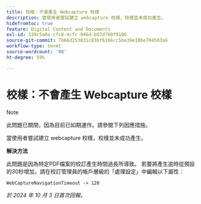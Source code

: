 ```yaml
---
title: 校樣：不會產生 Webcapture 校樣
description: 當使用者嘗試建立 webcapture 校樣，校樣並未成功產生。
hidefromtoc: true
feature: Digital Content and Documents
exl-id: 339c5a0a-cfc8-4cfc-946d-b87d760f9106
source-git-commit: 7b66d253831c83bf6166cc5be39e18be704503a6
workflow-type: tm+mt
source-wordcount: '98'
ht-degree: 59%

---
```


# 校樣：不會產生 Webcapture 校樣

>[!NOTE]
>
>此問題已關閉，因為目前已如期運作。請參閱下列因應措施。

當使用者嘗試建立 webcapture 校樣，校樣並未成功產生。

**解決方法**

此問題是因為特定PDF檔案的校訂產生時間過長所導致。 若要將產生逾時從預設的30秒增加，請在校訂管理員的帳戶層級的「處理設定」中編輯以下屬性：

`WebCaptureNavigationTimeout -> 120`

_於 2024 年 10 月 3 日首次回報。_
